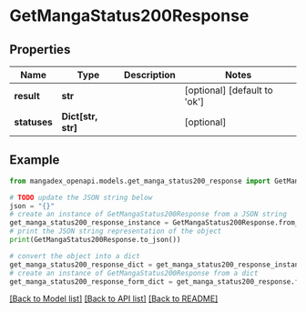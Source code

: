# GetMangaStatus200Response


## Properties

Name | Type | Description | Notes
------------ | ------------- | ------------- | -------------
**result** | **str** |  | [optional] [default to 'ok']
**statuses** | **Dict[str, str]** |  | [optional] 

## Example

```python
from mangadex_openapi.models.get_manga_status200_response import GetMangaStatus200Response

# TODO update the JSON string below
json = "{}"
# create an instance of GetMangaStatus200Response from a JSON string
get_manga_status200_response_instance = GetMangaStatus200Response.from_json(json)
# print the JSON string representation of the object
print(GetMangaStatus200Response.to_json())

# convert the object into a dict
get_manga_status200_response_dict = get_manga_status200_response_instance.to_dict()
# create an instance of GetMangaStatus200Response from a dict
get_manga_status200_response_form_dict = get_manga_status200_response.from_dict(get_manga_status200_response_dict)
```
[[Back to Model list]](../README.md#documentation-for-models) [[Back to API list]](../README.md#documentation-for-api-endpoints) [[Back to README]](../README.md)



